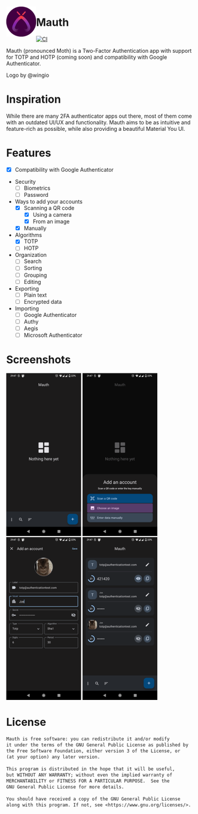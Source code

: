 <img align="left" width="80" height="80" src="github/mauth.png"
alt="App icon">

# Mauth

[![CI](https://img.shields.io/github/workflow/status/X1nto/Mauth/Build%20APK?color=blue&style=for-the-badge)](https://github.com/X1nto/Mauth/actions?query=branch%3Amaster)

Mauth (pronounced Moth) is a Two-Factor Authentication app with support for TOTP and HOTP (coming soon) and compatibility with Google Authenticator.

Logo by @wingio

# Inspiration
While there are many 2FA authenticator apps out there, most of them come with an outdated UI/UX and functionality. Mauth aims to be as intuitive and feature-rich as possible, while also providing a beautiful Material You UI.

# Features
- [x] Compatibility with Google Authenticator
- Security
  - [ ] Biometrics
  - [ ] Password
- Ways to add your accounts
  - [x] Scanning a QR code
    - [x] Using a camera
    - [x] From an image
  - [x] Manually
- Algorithms
  - [x] TOTP
  - [ ] HOTP
- Organization
  - [ ] Search
  - [ ] Sorting
  - [ ] Grouping
  - [ ] Editing
- Exporting
  - [ ] Plain text
  - [ ] Encrypted data
- Importing
  - [ ] Google Authenticator
  - [ ] Authy
  - [ ] Aegis
  - [ ] Microsoft Authenticator

# Screenshots
<img width=200 alt="Screenshot 1"
src="github/screenshot_1.png?raw=true">
<img width=200 alt="Screenshot 2"
src="github/screenshot_2.png?raw=true">
<img width=200 alt="Screenshot 2"
src="github/screenshot_3.png?raw=true">
<img width=200 alt="Screenshot 2"
src="github/screenshot_4.png?raw=true">

# License
```
Mauth is free software: you can redistribute it and/or modify
it under the terms of the GNU General Public License as published by
the Free Software Foundation, either version 3 of the License, or
(at your option) any later version.

This program is distributed in the hope that it will be useful,
but WITHOUT ANY WARRANTY; without even the implied warranty of
MERCHANTABILITY or FITNESS FOR A PARTICULAR PURPOSE.  See the
GNU General Public License for more details.

You should have received a copy of the GNU General Public License
along with this program. If not, see <https://www.gnu.org/licenses/>.
```